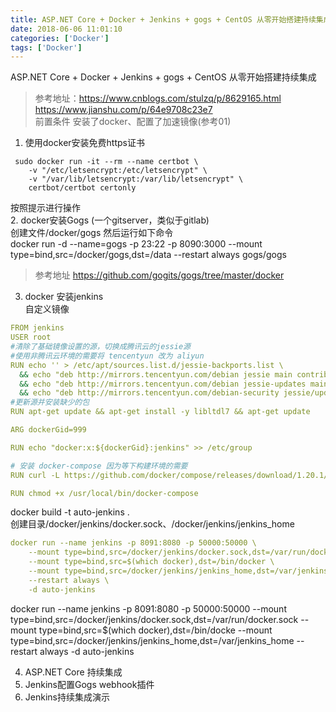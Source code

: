 ```yaml
---
title: ASP.NET Core + Docker + Jenkins + gogs + CentOS 从零开始搭建持续集成
date: 2018-06-06 11:01:10 
categories: ['Docker']
tags: ['Docker']
---
```


ASP.NET Core + Docker + Jenkins + gogs + CentOS 从零开始搭建持续集成
<!-- more -->
 
> 参考地址：https://www.cnblogs.com/stulzq/p/8629165.html    
> https://www.jianshu.com/p/64e9708c23e7  
>前置条件 安装了docker、配置了加速镜像(参考01)  
1. 使用docker安装免费https证书  
```
 sudo docker run -it --rm --name certbot \
    -v "/etc/letsencrypt:/etc/letsencrypt" \
    -v "/var/lib/letsencrypt:/var/lib/letsencrypt" \
    certbot/certbot certonly
```
按照提示进行操作  
2. docker安装Gogs (一个gitserver，类似于gitlab)    
创建文件/docker/gogs  然后运行如下命令  
docker run -d --name=gogs -p 23:22 -p 8090:3000 --mount type=bind,src=/docker/gogs,dst=/data --restart always gogs/gogs   
>参考地址 https://github.com/gogits/gogs/tree/master/docker   
3. docker 安装jenkins  
自定义镜像  
``` yml
FROM jenkins
USER root
#清除了基础镜像设置的源，切换成腾讯云的jessie源
#使用非腾讯云环境的需要将 tencentyun 改为 aliyun
RUN echo '' > /etc/apt/sources.list.d/jessie-backports.list \
  && echo "deb http://mirrors.tencentyun.com/debian jessie main contrib non-free" > /etc/apt/sources.list \
  && echo "deb http://mirrors.tencentyun.com/debian jessie-updates main contrib non-free" >> /etc/apt/sources.list \
  && echo "deb http://mirrors.tencentyun.com/debian-security jessie/updates main contrib non-free" >> /etc/apt/sources.list
#更新源并安装缺少的包
RUN apt-get update && apt-get install -y libltdl7 && apt-get update

ARG dockerGid=999

RUN echo "docker:x:${dockerGid}:jenkins" >> /etc/group 

# 安装 docker-compose 因为等下构建环境的需要
RUN curl -L https://github.com/docker/compose/releases/download/1.20.1/docker-compose-`uname -s`-`uname -m` -o /usr/local/bin/docker-compose

RUN chmod +x /usr/local/bin/docker-compose
```
docker build -t auto-jenkins .  
创建目录/docker/jenkins/docker.sock、/docker/jenkins/jenkins_home  
``` yml
docker run --name jenkins -p 8091:8080 -p 50000:50000 \
    --mount type=bind,src=/docker/jenkins/docker.sock,dst=/var/run/docker.sock \
    --mount type=bind,src=$(which docker),dst=/bin/docker \
    --mount type=bind,src=/docker/jenkins/jenkins_home,dst=/var/jenkins_home \
    --restart always \
    -d auto-jenkins
```
docker run --name jenkins -p 8091:8080 -p 50000:50000 --mount type=bind,src=/docker/jenkins/docker.sock,dst=/var/run/docker.sock  --mount type=bind,src=$(which docker),dst=/bin/docke  --mount type=bind,src=/docker/jenkins/jenkins_home,dst=/var/jenkins_home --restart always -d auto-jenkins  

4. ASP.NET Core 持续集成  
5. Jenkins配置Gogs webhook插件  
6. Jenkins持续集成演示  

